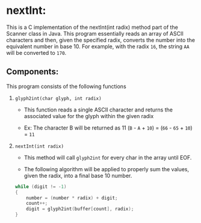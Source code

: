 # nextInt:

This is a C implementation of the nextInt(int radix) method part of the Scanner class in Java. This program
essentially reads an array of ASCII characters and then, given the specified radix, converts the number into
the equivalent number in base 10. For example, with the radix `16`, the string `AA` will be converted to `170`.

## Components:

This program consists of the following functions

1. `glyph2int(char glyph, int radix)`
    - This function reads a single ASCII character and returns the
    associated value for the glyph within the given radix

    - Ex: The character B will be returned as 11
    (`B` - `A` + `10`) = (`66` - `65` + `10`) = `11`

1. `nextInt(int radix)`
    - This method will call `glyph2int` for every char
    in the array until EOF.

    - The following algorithm will be applied to properly
    sum the values, given the radix, into a final base 10 number.

    ```c
    while (digit != -1)
    {
        number = (number * radix) + digit;
        count++;
        digit = glyph2int(buffer[count], radix);
    }
    ```
